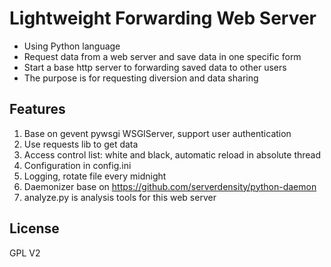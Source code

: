 Lightweight Forwarding Web Server
=====
* Using Python language
* Request data from a web server and save data in one specific form
* Start a base http server to forwarding saved data to other users
* The purpose is for requesting diversion and data sharing

Features
---------
1. Base on gevent pywsgi WSGIServer, support user authentication
2. Use requests lib to get data
3. Access control list: white and black, automatic reload in absolute thread
4. Configuration in config.ini
5. Logging, rotate file every midnight
6. Daemonizer base on https://github.com/serverdensity/python-daemon
7. analyze.py is analysis tools for this web server

License
---------
GPL V2
